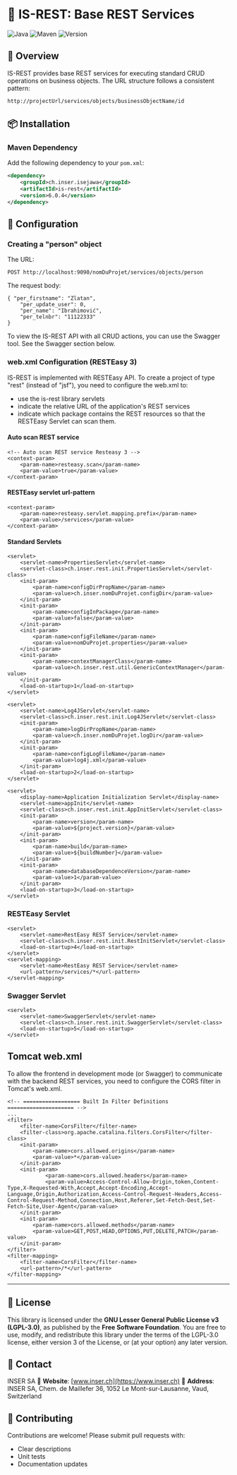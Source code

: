 # 🚀 IS-REST: Base REST Services
![Java](https://img.shields.io/badge/Java-11-blue)
![Maven](https://img.shields.io/badge/Maven-Build%20Tool-orange)
![Version](https://img.shields.io/badge/Stable%20Version-6.0.4-brightgreen)

## 📌 Overview
IS-REST provides base REST services for executing standard CRUD operations on business objects. The URL structure follows a consistent pattern:

```markdown
http://projectUrl/services/objects/businessObjectName/id
```

## 📦 Installation
### Maven Dependency
Add the following dependency to your `pom.xml`:

```xml
<dependency>
    <groupId>ch.inser.isejawa</groupId>
    <artifactId>is-rest</artifactId>
    <version>6.0.4</version>
</dependency>
```

## 📝 Configuration
### Creating a "person" object
The URL:

	POST http://localhost:9090/nomDuProjet/services/objects/person

The request body:

	{ "per_firstname": "Zlatan",
		"per_update_user": 0,
		"per_name": "Ibrahimović",
		"per_telnbr": "11122333"
	}	

To view the IS-REST API with all CRUD actions, you can use the Swagger tool. See the Swagger section below.

### web.xml Configuration (RESTEasy 3)
IS-REST is implemented with RESTEasy API. To create a project of type "rest" (instead of "jsf"), you need to configure the web.xml to:
- use the is-rest library servlets
- indicate the relative URL of the application's REST services
- indicate which package contains the REST resources so that the RESTEasy Servlet can scan them.

#### Auto scan REST service

	<!-- Auto scan REST service Resteasy 3 -->
	<context-param>
		<param-name>resteasy.scan</param-name>
		<param-value>true</param-value>
	</context-param>


#### RESTEasy servlet url-pattern

	<context-param>
		<param-name>resteasy.servlet.mapping.prefix</param-name>
		<param-value>/services</param-value>
	</context-param>

#### Standard Servlets

	<servlet>
		<servlet-name>PropertiesServlet</servlet-name>
		<servlet-class>ch.inser.rest.init.PropertiesServlet</servlet-class>
		<init-param>
			<param-name>configDirPropName</param-name>
			<param-value>ch.inser.nomDuProjet.configDir</param-value>
		</init-param>
		<init-param>
			<param-name>configInPackage</param-name>
			<param-value>false</param-value>
		</init-param>
		<init-param>
			<param-name>configFileName</param-name>
			<param-value>nomDuProjet.properties</param-value>
		</init-param>
		<init-param>
			<param-name>contextManagerClass</param-name>
			<param-value>ch.inser.rest.util.GenericContextManager</param-value>
		</init-param>
		<load-on-startup>1</load-on-startup>
	</servlet>
	
	<servlet>
		<servlet-name>Log4JServlet</servlet-name>
		<servlet-class>ch.inser.rest.init.Log4JServlet</servlet-class>
		<init-param>
			<param-name>logDirPropName</param-name>
			<param-value>ch.inser.nomDuProjet.logDir</param-value>
		</init-param>
		<init-param>
			<param-name>configLogFileName</param-name>
			<param-value>log4j.xml</param-value>
		</init-param>
		<load-on-startup>2</load-on-startup>
	</servlet>
	
	<servlet>
		<display-name>Application Initialization Servlet</display-name>
		<servlet-name>appInit</servlet-name>
		<servlet-class>ch.inser.rest.init.AppInitServlet</servlet-class>
		<init-param>
			<param-name>version</param-name>
			<param-value>${project.version}</param-value>
		</init-param>
		<init-param>
			<param-name>build</param-name>
			<param-value>${buildNumber}</param-value>
		</init-param>
		<init-param>
			<param-name>databaseDependenceVersion</param-name>
			<param-value>1</param-value>
		</init-param>
		<load-on-startup>3</load-on-startup>
	</servlet>

### RESTEasy Servlet

	<servlet>
		<servlet-name>RestEasy REST Service</servlet-name>
		<servlet-class>ch.inser.rest.init.RestInitServlet</servlet-class>
		<load-on-startup>4</load-on-startup>
	</servlet>
	<servlet-mapping>
		<servlet-name>RestEasy REST Service</servlet-name>
		<url-pattern>/services/*</url-pattern>
	</servlet-mapping>

### Swagger Servlet

	<servlet>
        <servlet-name>SwaggerServlet</servlet-name>
        <servlet-class>ch.inser.rest.init.SwaggerServlet</servlet-class>
        <load-on-startup>5</load-on-startup>
    </servlet>

## Tomcat web.xml
To allow the frontend in development mode (or Swagger) to communicate with the backend REST services, you need to configure the CORS filter in Tomcat's web.xml.

	<!-- ================== Built In Filter Definitions ===================== -->
	...
	<filter>
	    <filter-name>CorsFilter</filter-name>
	    <filter-class>org.apache.catalina.filters.CorsFilter</filter-class>
	    <init-param>
	        <param-name>cors.allowed.origins</param-name>
	        <param-value>*</param-value>
	    </init-param>
	    <init-param>
	        	<param-name>cors.allowed.headers</param-name>
	        	<param-value>Access-Control-Allow-Origin,token,Content-Type,X-Requested-With,Accept,Accept-Encoding,Accept-Language,Origin,Authorization,Access-Control-Request-Headers,Access-Control-Request-Method,Connection,Host,Referer,Set-Fetch-Dest,Set-Fetch-Site,User-Agent</param-value>
	    </init-param>
	    <init-param>
	        <param-name>cors.allowed.methods</param-name>
	        <param-value>GET,POST,HEAD,OPTIONS,PUT,DELETE,PATCH</param-value>
	    </init-param>
	</filter>
	<filter-mapping>
	    <filter-name>CorsFilter</filter-name>
	    <url-pattern>/*</url-pattern>
	</filter-mapping>

***

## 📜 License
This library is licensed under the **GNU Lesser General Public License v3 (LGPL-3.0)**, as published by the **Free Software Foundation**. You are free to use, modify, and redistribute this library under the terms of the LGPL-3.0 license, either version 3 of the License, or (at your option) any later version.

## 📢 Contact
INSER SA
🔗 **Website**: [www.inser.ch](https://www.inser.ch)
📍 **Address**: INSER SA, Chem. de Maillefer 36, 1052 Le Mont-sur-Lausanne, Vaud, Switzerland

## 👥 Contributing
Contributions are welcome! Please submit pull requests with:
- Clear descriptions
- Unit tests
- Documentation updates
